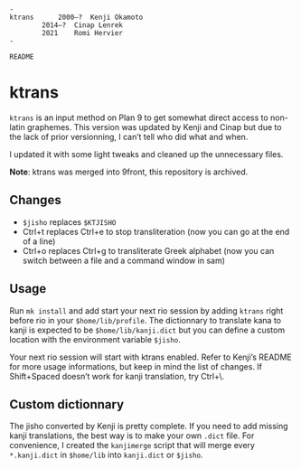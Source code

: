 ````
-
ktrans		2000—?	Kenji Okamoto
		2014—?	Cinap Lenrek
		2021	Romi Hervier
-

README
````

# ktrans

`ktrans` is an input method on Plan 9 to get somewhat direct access to non-latin graphemes. This version was updated by Kenji and Cinap but due to the lack of prior versionning, I can’t tell who did what and when.

I updated it with some light tweaks and cleaned up the unnecessary files.

**Note**:
ktrans was merged into 9front, this repository is archived.


## Changes

- `$jisho` replaces `$KTJISHO`
- Ctrl+t replaces Ctrl+e to stop transliteration (now you can go at the end of a line)
- Ctrl+o replaces Ctrl+g to transliterate Greek alphabet (now you can switch between a file and a command window in sam)


## Usage

Run `mk install` and add start your next rio session by adding `ktrans` right before rio in your `$home/lib/profile`. The dictionnary to translate kana to kanji is expected to be `$home/lib/kanji.dict` but you can define a custom location with the environment variable `$jisho`.

Your next rio session will start with ktrans enabled. Refer to Kenji’s README for more usage informations, but keep in mind the list of changes. If Shift+Spaced doesn’t work for kanji translation, try Ctrl+\\.


## Custom dictionnary

The jisho converted by Kenji is pretty complete. If you need to add missing kanji translations, the best way is to make your own `.dict` file. For convenience, I created the `kanjimerge` script that will merge every `*.kanji.dict` in `$home/lib` into `kanji.dict` or `$jisho`.
